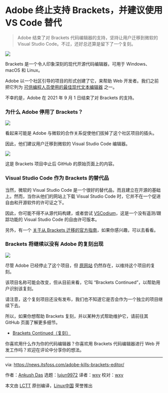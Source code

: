 [#]: subject: "Adobe Kills Brackets Code Editor & Suggests Using Visual Studio Code"
[#]: via: "https://news.itsfoss.com/adobe-kills-brackets-editor/"
[#]: author: "Ankush Das https://news.itsfoss.com/author/ankush/"
[#]: collector: "lujun9972"
[#]: translator: "wxy"
[#]: reviewer: " "
[#]: publisher: " "
[#]: url: " "

Adobe 终止支持 Brackets，并建议使用 VS Code 替代
======

> Adobe 结束了对 Brackets 代码编辑器的支持，坚持让用户迁移到微软的 Visual Studio Code。不过，还好总还算是留下了一个复刻。

![](https://i2.wp.com/news.itsfoss.com/wp-content/uploads/2021/09/adobe-bracket-visual-studio.jpg?w=1200&ssl=1)

Brackets 是一个令人印象深刻的现代开源代码编辑器，可用于 Windows、macOS 和 Linux。

Adobe 以一个社区引导的项目的形式创建了它，来帮助 Web 开发者。我们之前把它列为 [可供编程人员使用的最佳现代文本编辑器][1] 之一。

不幸的是，Adobe 在 2021 年 9 月 1 日结束了对 Brackets 的支持。

### 为什么 Adobe 停用了 Brackets？

![][2]

看起来可能是 Adobe 与微软的合作关系促使他们拔掉了这个社区项目的插头。

因此，他们建议用户迁移到微软的 Visual Studio Code 编辑器。

![][3]

这是 Brackets 项目中止后 GitHub 的原始页面上的内容。

### Visual Studio Code 作为 Brackets 的替代品

当然，微软的 Visual Studio Code 是一个很好的替代品，而且建立在开源的基础上。然而，当你从他们的网站上下载 Visual Studio Code 时，它并不在一个促进自由和开源软件的许可证之下。

因此，你可能不得不从源代码构建，或者尝试 [VSCodium][4]，这是一个没有遥测/跟踪功能的 Visual Studio Code 的自由许可版本。

另外，有一个 [关于从 Brackets 迁移的官方指南][5]，如果你感兴趣，可以去看看。

### Brackets 将继续以没有 Adobe 的复刻出现

![][6]

尽管 Adobe 已经停止了这个项目，但 [原网站][7] 仍然存在，以维持这个项目的复刻。

该项目名称可能会改变，但从目前来看，它叫 “Brackets Continued”，以帮助用户识别该复刻。

请注意，这个复刻项目还没有发布，我们也不知道它是否会作为一个独立的项目继续下去。

所以，如果你想帮助 Brackets 复刻，并以某种方式帮助维护它，请前往其 GitHub 页面了解更多细节。

- [Brackets Continued（复刻）][8]

你喜欢用什么作为你的代码编辑器？你喜欢用 Brackets 代码编辑器进行 Web 开发工作吗？欢迎在评论中分享你的想法。

--------------------------------------------------------------------------------

via: https://news.itsfoss.com/adobe-kills-brackets-editor/

作者：[Ankush Das][a]
选题：[lujun9972][b]
译者：[wxy](https://github.com/wxy)
校对：[wxy](https://github.com/wxy)

本文由 [LCTT](https://github.com/LCTT/TranslateProject) 原创编译，[Linux中国](https://linux.cn/) 荣誉推出

[a]: https://news.itsfoss.com/author/ankush/
[b]: https://github.com/lujun9972
[1]: https://itsfoss.com/best-modern-open-source-code-editors-for-linux/
[2]: https://i2.wp.com/news.itsfoss.com/wp-content/uploads/2021/09/brackets-screenshot.png?w=800&ssl=1
[3]: https://i2.wp.com/news.itsfoss.com/wp-content/uploads/2021/09/adobe-brackets-github.png?w=964&ssl=1
[4]: https://vscodium.com
[5]: https://code.visualstudio.com/migrate-from-brackets
[6]: https://i2.wp.com/news.itsfoss.com/wp-content/uploads/2021/09/brackets-fork.png?w=1511&ssl=1
[7]: https://brackets.io
[8]: https://github.com/brackets-cont/brackets
